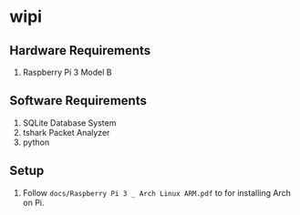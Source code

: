 # wipi

## Hardware Requirements
1. Raspberry Pi 3 Model B

## Software Requirements
1. SQLite Database System
2. tshark Packet Analyzer
3. python 

## Setup
1. Follow `docs/Raspberry Pi 3 _ Arch Linux ARM.pdf` to for installing Arch
   on Pi.
